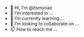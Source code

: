 - 👋 Hi, I’m @itsmynao
- 👀 I’m interested in ...
- 🌱 I’m currently learning ...
- 💞️ I’m looking to collaborate on ...
- 📫 How to reach me ...

<!---
itsmynao/itsmynao is a ✨ special ✨ repository because its `README.md` (this file) appears on your GitHub profile.
You can click the Preview link to take a look at your changes.
--->
